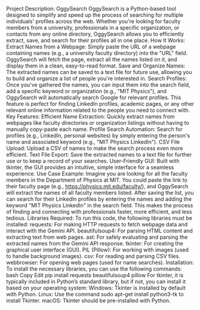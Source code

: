 Project Description: OggySearch OggySearch is a Python-based tool designed to simplify and speed up the process of searching for multiple individuals' profiles across the web. Whether you're looking for faculty members from a university, professionals in a specific organization, or contacts from any online directory, OggySearch allows you to efficiently extract, save, and search for their profiles all in one place.  How It Works: Extract Names from a Webpage: Simply paste the URL of a webpage containing names (e.g., a university faculty directory) into the "URL" field. OggySearch will fetch the page, extract all the names listed on it, and display them in a clean, easy-to-read format.  Save and Organize Names: The extracted names can be saved to a text file for future use, allowing you to build and organize a list of people you're interested in.  Search Profiles: Once you've gathered the names, you can input them into the search field, add a specific keyword or organization (e.g., "MIT Physics"), and OggySearch will automatically search Google for relevant profiles. This feature is perfect for finding LinkedIn profiles, academic pages, or any other relevant online information related to the people you need to connect with.  Key Features: Efficient Name Extraction: Quickly extract names from webpages like faculty directories or organization listings without having to manually copy-paste each name. Profile Search Automation: Search for profiles (e.g., LinkedIn, personal websites) by simply entering the person's name and associated keyword (e.g., "MIT Physics LinkedIn"). CSV File Upload: Upload a CSV of names to make the search process even more efficient. Text File Export: Save the extracted names to a text file for further use or to keep a record of your searches. User-Friendly GUI: Built with tkinter, the GUI provides an intuitive, simple interface for a seamless experience. Use Case Example: Imagine you are looking for all the faculty members in the Department of Physics at MIT. You could paste the link to their faculty page (e.g., https://physics.mit.edu/faculty/), and OggySearch will extract the names of all faculty members listed. After saving the list, you can search for their LinkedIn profiles by entering the names and adding the keyword "MIT Physics LinkedIn" in the search field. This makes the process of finding and connecting with professionals faster, more efficient, and less tedious.  Libraries Required: To run this code, the following libraries must be installed:  requests: For making HTTP requests to fetch webpage data and interact with the Gemini API. beautifulsoup4: For parsing HTML content and extracting text from web pages. ast: For safely evaluating and parsing the extracted names from the Gemini API response. tkinter: For creating the graphical user interface (GUI). PIL (Pillow): For working with images (used to handle background images). csv: For reading and parsing CSV files. webbrowser: For opening web pages (used for name searches). Installation: To install the necessary libraries, you can use the following commands:  bash Copy Edit pip install requests beautifulsoup4 pillow For tkinter, it is typically included in Python’s standard library, but if not, you can install it based on your operating system:  Windows: Tkinter is installed by default with Python. Linux: Use the command sudo apt-get install python3-tk to install Tkinter. macOS: Tkinter should be pre-installed with Python.
